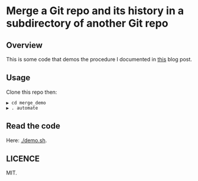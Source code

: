 # Merge a Git repo and its history in a subdirectory of another Git repo

## Overview

This is some code that demos the procedure I documented in [this](https://alexharv074.github.io/2017/10/04/merge-a-git-repository-and-its-history-into-a-subdirectory-of-a-second-git-repository.html) blog post.

## Usage

Clone this repo then:

```text
▶ cd merge_demo
▶ . automate
```

## Read the code

Here: [./demo.sh](./demo.sh).

## LICENCE

MIT.

